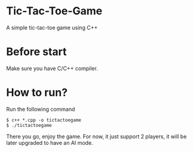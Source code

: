 # Tic-Tac-Toe-Game

A simple tic-tac-toe game using C++

# Before start

Make sure you have C/C++ compiler.

# How to run?

Run the following command 


```````
$ c++ *.cpp -o tictactoegame
$ ./tictactoegame
```````

There you go, enjoy the game. For now, it just support 2 players, it will be later upgraded to have an AI mode. 
